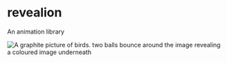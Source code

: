 # revealion
An animation library

![A graphite picture of birds. two balls bounce around the image revealing a coloured image underneath](/repository/recordings/revealion.gif" "Revealion")
